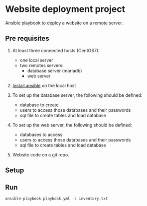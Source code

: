 # Website deployment project
Ansible playbook to deploy a website on a remote server. 

## Pre requisites
1) At least three connected hosts (CentOS7):
    * one local server
    * two remotes servers:
         - database server (mariadb)
         - web server
2) [Install ansible](https://docs.ansible.com/ansible/latest/installation_guide/intro_installation.html#installation-guide) on the local host

3) To set up the database server, the following should be defined:
    * database to create
    * users to access those databases and their passwords
    * sql file to create tables and load database

4) To set up the web server, the following should be defined:
    * databases to access
    * users to access those databases and their passwords
    * sql file to create tables and load database

5) Website code on a git repo.

## Setup

## Run
```bash
ansible-playbook playbook.yml -i inventory.txt
```
